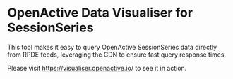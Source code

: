 # OpenActive Data Visualiser for SessionSeries

This tool makes it easy to query OpenActive SessionSeries data directly from RPDE feeds, leveraging the CDN to ensure fast query response times.

Please visit https://visualiser.openactive.io/ to see it in action.
